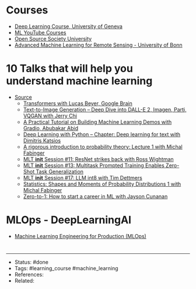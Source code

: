 # Courses
- [Deep Learning Course, University of Geneva](https://fleuret.org/dlc/)
- [ML YouTube Courses](https://github.com/dair-ai/ML-YouTube-Courses)
- [Open Source Society University](https://github.com/ossu/computer-science#summary)
- [Advanced Machine Learning for Remote Sensing - University of Bonn](https://www.youtube.com/playlist?list=PLzvRrSe1_bqjGthl2s_FG6AnNYjihUlMS)

# 10 Talks that will help you understand machine learning
- [Source](https://twitter.com/__MLT__/status/1590843890428674060)
	- [Transformers with Lucas Beyer, Google Brain](https://www.youtube.com/watch?v=EixI6t5oif0)
	- [Text-to-Image Generation – Deep Dive into DALL-E 2, Imagen, Parti, VQGAN with Jerry Chi](https://www.youtube.com/watch?v=SdahlzTVqVc)
	- [A Practical Tutorial on Building Machine Learning Demos with Gradio, Abubakar Abid](https://www.youtube.com/watch?v=97KxA1r184o)
	- [Deep Learning with Python – Chapter: Deep learning for text with Dimitris Katsios](https://www.youtube.com/watch?v=eP9gr49tHfM)
	- [A rigorous introduction to probability theory: Lecture 1 with Michal Fabinger](https://www.youtube.com/watch?v=MxZN5F8iYLM)
	- [MLT __init__ Session #11: ResNet strikes back with Ross Wightman](https://www.youtube.com/watch?v=sNiAX2ZCW34)
	- [MLT __init__ Session #13: Multitask Prompted Training Enables Zero-Shot Task Generalization](https://www.youtube.com/watch?v=RI9Wo2yGGt8)
	- [MLT __init__ Session #17: LLM int8 with Tim Dettmers](https://www.youtube.com/watch?v=o94ODz1CAtk)
	- [Statistics: Shapes and Moments of Probability Distributions 1 with Michal Fabinger](https://www.youtube.com/watch?v=aR-kh5O5fOg)
	- [Zero-to-1: How to start a career in ML with Jayson Cunanan](https://www.youtube.com/watch?v=hD44EKNlwtY)

# MLOps - DeepLearningAI
- [Machine Learning Engineering for Production (MLOps)](https://www.youtube.com/playlist?list=PLkDaE6sCZn6GMoA0wbpJLi3t34Gd8l0aK)

#

---
- Status: #done
- Tags: #learning_course #machine_learning
- References:
- Related:
